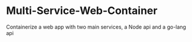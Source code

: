 # Multi-Service-Web-Container
Containerize a web app with two main services, a Node api and a go-lang api

